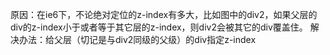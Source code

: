 原因：在ie6下，不论绝对定位的z-index有多大，比如图中的div2，如果父层的div的z-index小于或者等于其它层的z-index，则div2会被其它的div覆盖住。
解决办法：给父层（切记是与div2同级的父级）的div指定z-index
